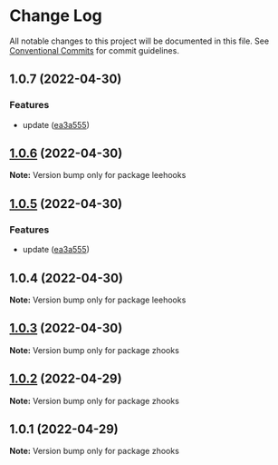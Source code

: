 # Change Log

All notable changes to this project will be documented in this file.
See [Conventional Commits](https://conventionalcommits.org) for commit guidelines.

## 1.0.7 (2022-04-30)


### Features

* update ([ea3a555](https://github.com/Owen-Leehx/npm-test/commit/ea3a555608e727ccc93ddff40560c5a62eb19f29))





## [1.0.6](https://github.com/Owen-Leehx/npm-test/compare/leehooks@1.0.5...leehooks@1.0.6) (2022-04-30)

**Note:** Version bump only for package leehooks





## [1.0.5](https://github.com/Owen-Leehx/npm-test/compare/leehooks@1.0.4...leehooks@1.0.5) (2022-04-30)


### Features

* update ([ea3a555](https://github.com/Owen-Leehx/npm-test/commit/ea3a555608e727ccc93ddff40560c5a62eb19f29))





## 1.0.4 (2022-04-30)

**Note:** Version bump only for package leehooks





## [1.0.3](https://github.com/Owen-Leehx/npm-test/compare/zhooks@1.0.2...zhooks@1.0.3) (2022-04-30)

**Note:** Version bump only for package zhooks





## [1.0.2](https://github.com/Owen-Leehx/npm-test/compare/zhooks@1.0.1...zhooks@1.0.2) (2022-04-29)

**Note:** Version bump only for package zhooks





## 1.0.1 (2022-04-29)

**Note:** Version bump only for package zhooks
